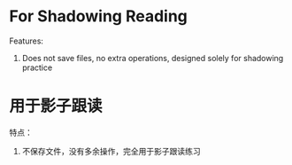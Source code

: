 # For Shadowing Reading

Features:
1. Does not save files, no extra operations, designed solely for shadowing practice

# 用于影子跟读

特点：
1. 不保存文件，没有多余操作，完全用于影子跟读练习

